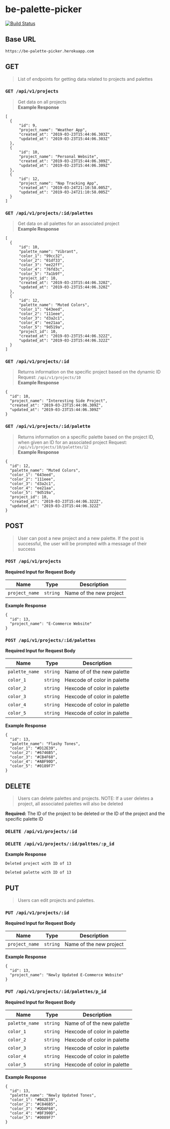 # be-palette-picker

[![Build Status](https://travis-ci.org/geet084/be-palette-picker.svg?branch=master)](https://travis-ci.com/geet084/be-palette-picker)

## Base URL
```https://be-palette-picker.herokuapp.com```

## GET
> List of endpoints for getting data related to projects and palettes

### ```GET /api/v1/projects```
> Get data on all projects   
**Example Response**
```
[
  {
      "id": 9,
      "project_name": "Weather App",
      "created_at": "2019-03-23T15:44:06.303Z",
      "updated_at": "2019-03-23T15:44:06.303Z"
  },
  {
      "id": 10,
      "project_name": "Personal Website",
      "created_at": "2019-03-23T15:44:06.309Z",
      "updated_at": "2019-03-23T15:44:06.309Z"
  },
  {
      "id": 12,
      "project_name": "Nap Tracking App",
      "created_at": "2019-03-24T21:10:58.005Z",
      "updated_at": "2019-03-24T21:10:58.005Z"
  }
]
```  
### ```GET /api/v1/projects/:id/palettes```
> Get data on all palettes for an associated project    
**Example Response**
```
[
  {
      "id": 10,
      "palette_name": "Vibrant",
      "color_1": "99cc32",
      "color_2": "01df33",
      "color_3": "ee22ff",
      "color_4": "76fd3c",
      "color_5": "7a1b9f",
      "project_id": 10,
      "created_at": "2019-03-23T15:44:06.320Z",
      "updated_at": "2019-03-23T15:44:06.320Z"
  },
  {
      "id": 12,
      "palette_name": "Muted Colors",
      "color_1": "643eed",
      "color_2": "111eee",
      "color_3": "d3a2c1",
      "color_4": "ee21aa",
      "color_5": "9d519a",
      "project_id": 10,
      "created_at": "2019-03-23T15:44:06.322Z",
      "updated_at": "2019-03-23T15:44:06.322Z"
  }
]
```    
### ```GET /api/v1/projects/:id```  
>Returns information on the specific project based on the dynamic ID   
Request: ```/api/v1/projects/10```  
**Example Response** 
```
{
  "id": 10,
  "project_name": "Interesting Side Project",
  "created_at": "2019-03-23T15:44:06.309Z",
  "updated_at": "2019-03-23T15:44:06.309Z"
}
```  
### ```GET /api/v1/projects/:id/palette```  
> Returns information on a specific palette based on the project ID, when given an ID for an associated project
Request: ```/api/v1/projects/10/palettes/12```  
**Example Response**  
```
{
  "id": 12,
  "palette_name": "Muted Colors",
  "color_1": "643eed",
  "color_2": "111eee",
  "color_3": "d3a2c1",
  "color_4": "ee21aa",
  "color_5": "9d519a",
  "project_id": 10,
  "created_at": "2019-03-23T15:44:06.322Z",
  "updated_at": "2019-03-23T15:44:06.322Z"
}
```
## POST
> User can post a new project and a new palette. If the post is successful, the user will be prompted with a message of their success

### ```POST /api/v1/projects```  
**Required Input for Request Body**  

| Name       | Type          | Description  |
| ------------ | :---: | --- |
| `project_name`| `string` | Name of the new project |

  
**Example Response**
```
{
  "id": 13,
  "project_name": "E-Commerce Website"
}
```  

### ```POST /api/v1/projects/:id/palettes```   
**Required Input for Request Body**  

| Name       | Type          | Description  |
| ------------- | :------------: | ----- |
| `palette_name` | `string` | Name of of the new palette |
| `color_1`      | `string`      |   Hexcode of color in palette |
| `color_2`  | `string`     |    Hexcode of color in palette |
|`color_3` | `string` |  Hexcode of color in palette |
|`color_4` | `string` |  Hexcode of color in palette |
|`color_5` | `string` |  Hexcode of color in palette |
   

**Example Response**
```
{
  "id": 13,
  "palette_name": "Flashy Tones",
  "color_1": "#D12E39",
  "color_2": "#6746B5",
  "color_3": "#CB4F68",
  "color_4": "#ABF90D",
  "color_5": "#0189F7"
}
```  
## DELETE  
> Users can delete palettes and projects. NOTE: If a user deletes a project, all associated palettes will also be deleted

**Required:**
The ID of the project to be deleted or the ID of the project and the specific palette ID 
### ```DELETE /api/v1/projects/:id```  
### ```DELETE /api/v1/projects/:id/palttes/:p_id```  
**Example Response**
```
Deleted project with ID of 13
```
```
Deleted palette with ID of 13
```

## PUT
> Users can edit projects and palettes.

### ```PUT /api/v1/projects/:id```  
**Required Input for Request Body**  

| Name       | Type          | Description  |
| ------------- | :-------------: | ----- |
| `project_name`| `string` | Name of the new project |

  
**Example Response**
```
{
  "id": 13,
  "project_name": "Newly Updated E-Commerce Website"
}
```  

### ```PUT /api/v1/projects/:id/palettes/p_id```   
**Required Input for Request Body**  

| Name       | Type          | Description  |
| ------------- | :-------------: | ----- |
| `palette_name`      | `string` | Name of of the new palette |
| `color_1`      | `string`      |   Hexcode of color in palette |
| `color_2`  | `string`     |    Hexcode of color in palette |
| `color_3` | `string` |  Hexcode of color in palette |
| `color_4` | `string` |  Hexcode of color in palette |
| `color_5` | `string` |  Hexcode of color in palette |
   

**Example Response**
```
{
  "id": 13,
  "palette_name": "Newly Updated Tones",
  "color_1": "#B42E39",
  "color_2": "#C846B5",
  "color_3": "#DDAF68",
  "color_4": "#BF390D",
  "color_5": "#0089F7"
}
```  
